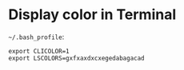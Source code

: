 # Display color in Terminal

`~/.bash_profile`:

```shell
export CLICOLOR=1
export LSCOLORS=gxfxaxdxcxegedabagacad
```
